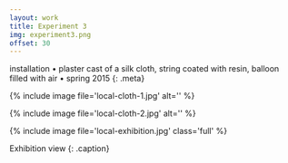 ```yaml
---
layout: work
title: Experiment 3
img: experiment3.png
offset: 30
---
```


installation • plaster cast of a silk cloth, string coated with resin, balloon filled with air • spring 2015
{: .meta}

{% include image file='local-cloth-1.jpg' alt='' %}

{% include image file='local-cloth-2.jpg' alt='' %}

{% include image file='local-exhibition.jpg' class='full' %}

Exhibition view
{: .caption}